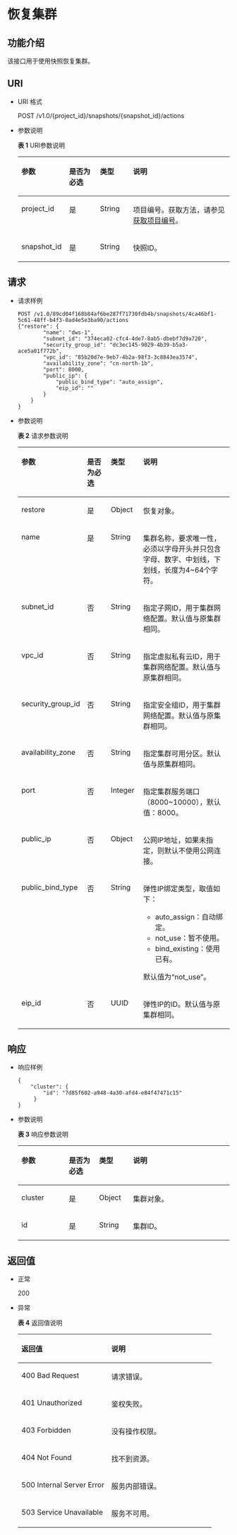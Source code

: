 # 恢复集群<a name="dws_02_0032"></a>

## 功能介绍<a name="s4bb187ea1af94154b7c794fc9f01b061"></a>

该接口用于使用快照恢复集群。

## URI<a name="s6a55719cec1c4188a8156444c922d0d5"></a>

-   URI 格式

    POST /v1.0/\{project\_id\}/snapshots/\{snapshot\_id\}/actions

-   参数说明

    **表 1**  URI参数说明

    <a name="zh-cn_topic_0084768514_table64754634"></a>
    <table><thead align="left"><tr id="zh-cn_topic_0084768514_row57662920"><th class="cellrowborder" valign="top" width="22.55%" id="mcps1.2.5.1.1"><p id="zh-cn_topic_0084768514_p40184969"><a name="zh-cn_topic_0084768514_p40184969"></a><a name="zh-cn_topic_0084768514_p40184969"></a>参数</p>
    </th>
    <th class="cellrowborder" valign="top" width="14.549999999999999%" id="mcps1.2.5.1.2"><p id="zh-cn_topic_0084768514_p33757095"><a name="zh-cn_topic_0084768514_p33757095"></a><a name="zh-cn_topic_0084768514_p33757095"></a>是否为必选</p>
    </th>
    <th class="cellrowborder" valign="top" width="15.64%" id="mcps1.2.5.1.3"><p id="zh-cn_topic_0084768514_p49970185"><a name="zh-cn_topic_0084768514_p49970185"></a><a name="zh-cn_topic_0084768514_p49970185"></a>类型</p>
    </th>
    <th class="cellrowborder" valign="top" width="47.260000000000005%" id="mcps1.2.5.1.4"><p id="zh-cn_topic_0084768514_p21053208"><a name="zh-cn_topic_0084768514_p21053208"></a><a name="zh-cn_topic_0084768514_p21053208"></a>说明</p>
    </th>
    </tr>
    </thead>
    <tbody><tr id="zh-cn_topic_0084768514_row27588283"><td class="cellrowborder" valign="top" width="22.55%" headers="mcps1.2.5.1.1 "><p id="zh-cn_topic_0084768514_p20058459"><a name="zh-cn_topic_0084768514_p20058459"></a><a name="zh-cn_topic_0084768514_p20058459"></a>project_id</p>
    </td>
    <td class="cellrowborder" valign="top" width="14.549999999999999%" headers="mcps1.2.5.1.2 "><p id="zh-cn_topic_0084768514_p14122463"><a name="zh-cn_topic_0084768514_p14122463"></a><a name="zh-cn_topic_0084768514_p14122463"></a>是</p>
    </td>
    <td class="cellrowborder" valign="top" width="15.64%" headers="mcps1.2.5.1.3 "><p id="zh-cn_topic_0084768514_p3068848"><a name="zh-cn_topic_0084768514_p3068848"></a><a name="zh-cn_topic_0084768514_p3068848"></a>String</p>
    </td>
    <td class="cellrowborder" valign="top" width="47.260000000000005%" headers="mcps1.2.5.1.4 "><p id="p2031732215610"><a name="p2031732215610"></a><a name="p2031732215610"></a>项目编号。获取方法，请参见<a href="获取项目编号.md">获取项目编号</a>。</p>
    </td>
    </tr>
    <tr id="radbf3bb5426943b68cb03a24c2cf64b2"><td class="cellrowborder" valign="top" width="22.55%" headers="mcps1.2.5.1.1 "><p id="a03c8eca6755c43a48a273c9bf1365e53"><a name="a03c8eca6755c43a48a273c9bf1365e53"></a><a name="a03c8eca6755c43a48a273c9bf1365e53"></a>snapshot_id</p>
    </td>
    <td class="cellrowborder" valign="top" width="14.549999999999999%" headers="mcps1.2.5.1.2 "><p id="a3bba5ae3c1bc4bcda5c516b68eb651ef"><a name="a3bba5ae3c1bc4bcda5c516b68eb651ef"></a><a name="a3bba5ae3c1bc4bcda5c516b68eb651ef"></a>是</p>
    </td>
    <td class="cellrowborder" valign="top" width="15.64%" headers="mcps1.2.5.1.3 "><p id="a7b0d688b70084f788ae2a5621c89bb0c"><a name="a7b0d688b70084f788ae2a5621c89bb0c"></a><a name="a7b0d688b70084f788ae2a5621c89bb0c"></a>String</p>
    </td>
    <td class="cellrowborder" valign="top" width="47.260000000000005%" headers="mcps1.2.5.1.4 "><p id="ad85c0540149049c9bbaec6f01f90fa8d"><a name="ad85c0540149049c9bbaec6f01f90fa8d"></a><a name="ad85c0540149049c9bbaec6f01f90fa8d"></a>快照ID。</p>
    </td>
    </tr>
    </tbody>
    </table>


## 请求<a name="sa8d6a7d82f7142a0b8f412a419261ad6"></a>

-   请求样例

    ```
    POST /v1.0/89cd04f168b84af6be287f71730fdb4b/snapshots/4ca46bf1-5c61-48ff-b4f3-0ad4e5e3ba90/actions
    {"restore": {
            "name": "dws-1",
            "subnet_id": "374eca02-cfc4-4de7-8ab5-dbebf7d9a720",
            "security_group_id": "dc3ec145-9029-4b39-b5a3-ace5a01f772b",
            "vpc_id": "85b20d7e-9eb7-4b2a-98f3-3c8843ea3574",
            "availability_zone": "cn-north-1b",
            "port": 8000,
            "public_ip": {
                "public_bind_type": "auto_assign",
                "eip_id": ""
            }
        }
    }
    ```


-   参数说明

    **表 2**  请求参数说明

    <a name="zh-cn_topic_0084768514_table20206181"></a>
    <table><thead align="left"><tr id="zh-cn_topic_0084768514_row50448354"><th class="cellrowborder" valign="top" width="22.67%" id="mcps1.2.5.1.1"><p id="zh-cn_topic_0084768514_p59784887"><a name="zh-cn_topic_0084768514_p59784887"></a><a name="zh-cn_topic_0084768514_p59784887"></a>参数</p>
    </th>
    <th class="cellrowborder" valign="top" width="13.819999999999999%" id="mcps1.2.5.1.2"><p id="zh-cn_topic_0084768514_p10737664"><a name="zh-cn_topic_0084768514_p10737664"></a><a name="zh-cn_topic_0084768514_p10737664"></a>是否为必选</p>
    </th>
    <th class="cellrowborder" valign="top" width="15.76%" id="mcps1.2.5.1.3"><p id="zh-cn_topic_0084768514_p64444454"><a name="zh-cn_topic_0084768514_p64444454"></a><a name="zh-cn_topic_0084768514_p64444454"></a>类型</p>
    </th>
    <th class="cellrowborder" valign="top" width="47.75%" id="mcps1.2.5.1.4"><p id="zh-cn_topic_0084768514_p52618256"><a name="zh-cn_topic_0084768514_p52618256"></a><a name="zh-cn_topic_0084768514_p52618256"></a>说明</p>
    </th>
    </tr>
    </thead>
    <tbody><tr id="zh-cn_topic_0084768514_row34220326"><td class="cellrowborder" valign="top" width="22.67%" headers="mcps1.2.5.1.1 "><p id="zh-cn_topic_0084768514_p20383058"><a name="zh-cn_topic_0084768514_p20383058"></a><a name="zh-cn_topic_0084768514_p20383058"></a>restore</p>
    </td>
    <td class="cellrowborder" valign="top" width="13.819999999999999%" headers="mcps1.2.5.1.2 "><p id="zh-cn_topic_0084768514_p40414969"><a name="zh-cn_topic_0084768514_p40414969"></a><a name="zh-cn_topic_0084768514_p40414969"></a>是</p>
    </td>
    <td class="cellrowborder" valign="top" width="15.76%" headers="mcps1.2.5.1.3 "><p id="zh-cn_topic_0084768514_p52387077"><a name="zh-cn_topic_0084768514_p52387077"></a><a name="zh-cn_topic_0084768514_p52387077"></a>Object</p>
    </td>
    <td class="cellrowborder" valign="top" width="47.75%" headers="mcps1.2.5.1.4 "><p id="zh-cn_topic_0084768514_p15494878"><a name="zh-cn_topic_0084768514_p15494878"></a><a name="zh-cn_topic_0084768514_p15494878"></a>恢复对象。</p>
    </td>
    </tr>
    <tr id="zh-cn_topic_0084768514_row5236179"><td class="cellrowborder" valign="top" width="22.67%" headers="mcps1.2.5.1.1 "><p id="zh-cn_topic_0084768514_p21477321"><a name="zh-cn_topic_0084768514_p21477321"></a><a name="zh-cn_topic_0084768514_p21477321"></a>name</p>
    </td>
    <td class="cellrowborder" valign="top" width="13.819999999999999%" headers="mcps1.2.5.1.2 "><p id="zh-cn_topic_0084768514_p61941440"><a name="zh-cn_topic_0084768514_p61941440"></a><a name="zh-cn_topic_0084768514_p61941440"></a>是</p>
    </td>
    <td class="cellrowborder" valign="top" width="15.76%" headers="mcps1.2.5.1.3 "><p id="zh-cn_topic_0084768514_p51200735"><a name="zh-cn_topic_0084768514_p51200735"></a><a name="zh-cn_topic_0084768514_p51200735"></a>String</p>
    </td>
    <td class="cellrowborder" valign="top" width="47.75%" headers="mcps1.2.5.1.4 "><p id="zh-cn_topic_0084768514_p53618895"><a name="zh-cn_topic_0084768514_p53618895"></a><a name="zh-cn_topic_0084768514_p53618895"></a>集群名称，要求唯一性，必须以字母开头并只包含字母、数字、中划线，下划线，长度为4~64个字符。</p>
    </td>
    </tr>
    <tr id="zh-cn_topic_0084768514_row11272110"><td class="cellrowborder" valign="top" width="22.67%" headers="mcps1.2.5.1.1 "><p id="zh-cn_topic_0084768514_p40625737"><a name="zh-cn_topic_0084768514_p40625737"></a><a name="zh-cn_topic_0084768514_p40625737"></a>subnet_id</p>
    </td>
    <td class="cellrowborder" valign="top" width="13.819999999999999%" headers="mcps1.2.5.1.2 "><p id="zh-cn_topic_0084768514_p2350413"><a name="zh-cn_topic_0084768514_p2350413"></a><a name="zh-cn_topic_0084768514_p2350413"></a>否</p>
    </td>
    <td class="cellrowborder" valign="top" width="15.76%" headers="mcps1.2.5.1.3 "><p id="zh-cn_topic_0084768514_p56165728"><a name="zh-cn_topic_0084768514_p56165728"></a><a name="zh-cn_topic_0084768514_p56165728"></a>String</p>
    </td>
    <td class="cellrowborder" valign="top" width="47.75%" headers="mcps1.2.5.1.4 "><p id="zh-cn_topic_0084768514_p53130157"><a name="zh-cn_topic_0084768514_p53130157"></a><a name="zh-cn_topic_0084768514_p53130157"></a>指定子网ID，用于集群网络配置。默认值与原集群相同。</p>
    </td>
    </tr>
    <tr id="zh-cn_topic_0084768514_row8409368"><td class="cellrowborder" valign="top" width="22.67%" headers="mcps1.2.5.1.1 "><p id="zh-cn_topic_0084768514_p10070188"><a name="zh-cn_topic_0084768514_p10070188"></a><a name="zh-cn_topic_0084768514_p10070188"></a>vpc_id</p>
    </td>
    <td class="cellrowborder" valign="top" width="13.819999999999999%" headers="mcps1.2.5.1.2 "><p id="zh-cn_topic_0084768514_p10378893"><a name="zh-cn_topic_0084768514_p10378893"></a><a name="zh-cn_topic_0084768514_p10378893"></a>否</p>
    </td>
    <td class="cellrowborder" valign="top" width="15.76%" headers="mcps1.2.5.1.3 "><p id="zh-cn_topic_0084768514_p35383970"><a name="zh-cn_topic_0084768514_p35383970"></a><a name="zh-cn_topic_0084768514_p35383970"></a>String</p>
    </td>
    <td class="cellrowborder" valign="top" width="47.75%" headers="mcps1.2.5.1.4 "><p id="zh-cn_topic_0084768514_p47529299"><a name="zh-cn_topic_0084768514_p47529299"></a><a name="zh-cn_topic_0084768514_p47529299"></a>指定虚拟私有云ID，用于集群网络配置。默认值与原集群相同。</p>
    </td>
    </tr>
    <tr id="zh-cn_topic_0084768514_row25110514"><td class="cellrowborder" valign="top" width="22.67%" headers="mcps1.2.5.1.1 "><p id="zh-cn_topic_0084768514_p20685786"><a name="zh-cn_topic_0084768514_p20685786"></a><a name="zh-cn_topic_0084768514_p20685786"></a>security_group_id</p>
    </td>
    <td class="cellrowborder" valign="top" width="13.819999999999999%" headers="mcps1.2.5.1.2 "><p id="zh-cn_topic_0084768514_p64935954"><a name="zh-cn_topic_0084768514_p64935954"></a><a name="zh-cn_topic_0084768514_p64935954"></a>否</p>
    </td>
    <td class="cellrowborder" valign="top" width="15.76%" headers="mcps1.2.5.1.3 "><p id="zh-cn_topic_0084768514_p25320898"><a name="zh-cn_topic_0084768514_p25320898"></a><a name="zh-cn_topic_0084768514_p25320898"></a>String</p>
    </td>
    <td class="cellrowborder" valign="top" width="47.75%" headers="mcps1.2.5.1.4 "><p id="zh-cn_topic_0084768514_p37726867"><a name="zh-cn_topic_0084768514_p37726867"></a><a name="zh-cn_topic_0084768514_p37726867"></a>指定安全组ID，用于集群网络配置。默认值与原集群相同。</p>
    </td>
    </tr>
    <tr id="zh-cn_topic_0084768514_row3997487"><td class="cellrowborder" valign="top" width="22.67%" headers="mcps1.2.5.1.1 "><p id="zh-cn_topic_0084768514_p55361044"><a name="zh-cn_topic_0084768514_p55361044"></a><a name="zh-cn_topic_0084768514_p55361044"></a>availability_zone</p>
    </td>
    <td class="cellrowborder" valign="top" width="13.819999999999999%" headers="mcps1.2.5.1.2 "><p id="zh-cn_topic_0084768514_p55059565"><a name="zh-cn_topic_0084768514_p55059565"></a><a name="zh-cn_topic_0084768514_p55059565"></a>否</p>
    </td>
    <td class="cellrowborder" valign="top" width="15.76%" headers="mcps1.2.5.1.3 "><p id="zh-cn_topic_0084768514_p30639779"><a name="zh-cn_topic_0084768514_p30639779"></a><a name="zh-cn_topic_0084768514_p30639779"></a>String</p>
    </td>
    <td class="cellrowborder" valign="top" width="47.75%" headers="mcps1.2.5.1.4 "><p id="zh-cn_topic_0084768514_p65903005"><a name="zh-cn_topic_0084768514_p65903005"></a><a name="zh-cn_topic_0084768514_p65903005"></a>指定集群可用分区。默认值与原集群相同。</p>
    </td>
    </tr>
    <tr id="zh-cn_topic_0084768514_row36319496"><td class="cellrowborder" valign="top" width="22.67%" headers="mcps1.2.5.1.1 "><p id="zh-cn_topic_0084768514_p56198103"><a name="zh-cn_topic_0084768514_p56198103"></a><a name="zh-cn_topic_0084768514_p56198103"></a>port</p>
    </td>
    <td class="cellrowborder" valign="top" width="13.819999999999999%" headers="mcps1.2.5.1.2 "><p id="zh-cn_topic_0084768514_p55752527"><a name="zh-cn_topic_0084768514_p55752527"></a><a name="zh-cn_topic_0084768514_p55752527"></a>否</p>
    </td>
    <td class="cellrowborder" valign="top" width="15.76%" headers="mcps1.2.5.1.3 "><p id="zh-cn_topic_0084768514_p19660823"><a name="zh-cn_topic_0084768514_p19660823"></a><a name="zh-cn_topic_0084768514_p19660823"></a>Integer</p>
    </td>
    <td class="cellrowborder" valign="top" width="47.75%" headers="mcps1.2.5.1.4 "><p id="zh-cn_topic_0084768514_p49022807"><a name="zh-cn_topic_0084768514_p49022807"></a><a name="zh-cn_topic_0084768514_p49022807"></a>指定集群服务端口（8000~10000），默认值：8000。</p>
    </td>
    </tr>
    <tr id="zh-cn_topic_0084768514_row38552084"><td class="cellrowborder" valign="top" width="22.67%" headers="mcps1.2.5.1.1 "><p id="zh-cn_topic_0084768514_p35711100"><a name="zh-cn_topic_0084768514_p35711100"></a><a name="zh-cn_topic_0084768514_p35711100"></a>public_ip</p>
    </td>
    <td class="cellrowborder" valign="top" width="13.819999999999999%" headers="mcps1.2.5.1.2 "><p id="zh-cn_topic_0084768514_p6918001"><a name="zh-cn_topic_0084768514_p6918001"></a><a name="zh-cn_topic_0084768514_p6918001"></a>否</p>
    </td>
    <td class="cellrowborder" valign="top" width="15.76%" headers="mcps1.2.5.1.3 "><p id="zh-cn_topic_0084768514_p23487194"><a name="zh-cn_topic_0084768514_p23487194"></a><a name="zh-cn_topic_0084768514_p23487194"></a>Object</p>
    </td>
    <td class="cellrowborder" valign="top" width="47.75%" headers="mcps1.2.5.1.4 "><p id="zh-cn_topic_0084768514_p23414560"><a name="zh-cn_topic_0084768514_p23414560"></a><a name="zh-cn_topic_0084768514_p23414560"></a>公网IP地址，如果未指定，则默认不使用公网连接。</p>
    </td>
    </tr>
    <tr id="zh-cn_topic_0084768514_row9404449"><td class="cellrowborder" valign="top" width="22.67%" headers="mcps1.2.5.1.1 "><p id="zh-cn_topic_0084768514_p23562876"><a name="zh-cn_topic_0084768514_p23562876"></a><a name="zh-cn_topic_0084768514_p23562876"></a>public_bind_type</p>
    </td>
    <td class="cellrowborder" valign="top" width="13.819999999999999%" headers="mcps1.2.5.1.2 "><p id="zh-cn_topic_0084768514_p29544808"><a name="zh-cn_topic_0084768514_p29544808"></a><a name="zh-cn_topic_0084768514_p29544808"></a>否</p>
    </td>
    <td class="cellrowborder" valign="top" width="15.76%" headers="mcps1.2.5.1.3 "><p id="zh-cn_topic_0084768514_p44319244"><a name="zh-cn_topic_0084768514_p44319244"></a><a name="zh-cn_topic_0084768514_p44319244"></a>String</p>
    </td>
    <td class="cellrowborder" valign="top" width="47.75%" headers="mcps1.2.5.1.4 "><p id="zh-cn_topic_0084768514_p33089041"><a name="zh-cn_topic_0084768514_p33089041"></a><a name="zh-cn_topic_0084768514_p33089041"></a>弹性IP绑定类型，取值如下：</p>
    <a name="zh-cn_topic_0084768514_ul29365919"></a><a name="zh-cn_topic_0084768514_ul29365919"></a><ul id="zh-cn_topic_0084768514_ul29365919"><li>auto_assign：自动绑定。</li><li>not_use：暂不使用。</li><li>bind_existing：使用已有。</li></ul>
    <p id="zh-cn_topic_0084768514_p27997"><a name="zh-cn_topic_0084768514_p27997"></a><a name="zh-cn_topic_0084768514_p27997"></a>默认值为“not_use”。</p>
    </td>
    </tr>
    <tr id="r964166d21017459f9912ea5ad7bf6d3c"><td class="cellrowborder" valign="top" width="22.67%" headers="mcps1.2.5.1.1 "><p id="a91e89514786b46448b22d3f157ee648d"><a name="a91e89514786b46448b22d3f157ee648d"></a><a name="a91e89514786b46448b22d3f157ee648d"></a>eip_id</p>
    </td>
    <td class="cellrowborder" valign="top" width="13.819999999999999%" headers="mcps1.2.5.1.2 "><p id="aaff17b9d410141f1aaa51efa920eb5bf"><a name="aaff17b9d410141f1aaa51efa920eb5bf"></a><a name="aaff17b9d410141f1aaa51efa920eb5bf"></a>否</p>
    </td>
    <td class="cellrowborder" valign="top" width="15.76%" headers="mcps1.2.5.1.3 "><p id="af5adcb82da99406d9519e1d1b58d80ec"><a name="af5adcb82da99406d9519e1d1b58d80ec"></a><a name="af5adcb82da99406d9519e1d1b58d80ec"></a>UUID</p>
    </td>
    <td class="cellrowborder" valign="top" width="47.75%" headers="mcps1.2.5.1.4 "><p id="a7b7e148071784e248e63a862fd240a02"><a name="a7b7e148071784e248e63a862fd240a02"></a><a name="a7b7e148071784e248e63a862fd240a02"></a>弹性IP的ID。默认值与原集群相同。</p>
    </td>
    </tr>
    </tbody>
    </table>


## 响应<a name="sb3ef013c33a348739e46163a3251532e"></a>

-   响应样例

    ```
    {
        "cluster": {
            "id": "7d85f602-a948-4a30-afd4-e84f47471c15"
         }
    }
    ```


-   参数说明

    **表 3**  响应参数说明

    <a name="zh-cn_topic_0084768514_table66373591"></a>
    <table><thead align="left"><tr id="zh-cn_topic_0084768514_row53780604"><th class="cellrowborder" valign="top" width="22.417758224177582%" id="mcps1.2.5.1.1"><p id="zh-cn_topic_0084768514_p61261645"><a name="zh-cn_topic_0084768514_p61261645"></a><a name="zh-cn_topic_0084768514_p61261645"></a>参数</p>
    </th>
    <th class="cellrowborder" valign="top" width="14.2985701429857%" id="mcps1.2.5.1.2"><p id="zh-cn_topic_0084768514_p63246244"><a name="zh-cn_topic_0084768514_p63246244"></a><a name="zh-cn_topic_0084768514_p63246244"></a>是否为必选</p>
    </th>
    <th class="cellrowborder" valign="top" width="15.998400159984003%" id="mcps1.2.5.1.3"><p id="zh-cn_topic_0084768514_p22672102"><a name="zh-cn_topic_0084768514_p22672102"></a><a name="zh-cn_topic_0084768514_p22672102"></a>类型</p>
    </th>
    <th class="cellrowborder" valign="top" width="47.28527147285271%" id="mcps1.2.5.1.4"><p id="zh-cn_topic_0084768514_p24500989"><a name="zh-cn_topic_0084768514_p24500989"></a><a name="zh-cn_topic_0084768514_p24500989"></a>说明</p>
    </th>
    </tr>
    </thead>
    <tbody><tr id="zh-cn_topic_0084768514_row38423121"><td class="cellrowborder" valign="top" width="22.417758224177582%" headers="mcps1.2.5.1.1 "><p id="zh-cn_topic_0084768514_p25265097"><a name="zh-cn_topic_0084768514_p25265097"></a><a name="zh-cn_topic_0084768514_p25265097"></a>cluster</p>
    </td>
    <td class="cellrowborder" valign="top" width="14.2985701429857%" headers="mcps1.2.5.1.2 "><p id="zh-cn_topic_0084768514_p33206990"><a name="zh-cn_topic_0084768514_p33206990"></a><a name="zh-cn_topic_0084768514_p33206990"></a>是</p>
    </td>
    <td class="cellrowborder" valign="top" width="15.998400159984003%" headers="mcps1.2.5.1.3 "><p id="zh-cn_topic_0084768514_p5411655"><a name="zh-cn_topic_0084768514_p5411655"></a><a name="zh-cn_topic_0084768514_p5411655"></a>Object</p>
    </td>
    <td class="cellrowborder" valign="top" width="47.28527147285271%" headers="mcps1.2.5.1.4 "><p id="zh-cn_topic_0084768514_p35690909"><a name="zh-cn_topic_0084768514_p35690909"></a><a name="zh-cn_topic_0084768514_p35690909"></a>集群对象。</p>
    </td>
    </tr>
    <tr id="zh-cn_topic_0084768514_row52782726"><td class="cellrowborder" valign="top" width="22.417758224177582%" headers="mcps1.2.5.1.1 "><p id="zh-cn_topic_0084768514_p47542385"><a name="zh-cn_topic_0084768514_p47542385"></a><a name="zh-cn_topic_0084768514_p47542385"></a>id</p>
    </td>
    <td class="cellrowborder" valign="top" width="14.2985701429857%" headers="mcps1.2.5.1.2 "><p id="zh-cn_topic_0084768514_p25727981"><a name="zh-cn_topic_0084768514_p25727981"></a><a name="zh-cn_topic_0084768514_p25727981"></a>是</p>
    </td>
    <td class="cellrowborder" valign="top" width="15.998400159984003%" headers="mcps1.2.5.1.3 "><p id="zh-cn_topic_0084768514_p3591713"><a name="zh-cn_topic_0084768514_p3591713"></a><a name="zh-cn_topic_0084768514_p3591713"></a>String</p>
    </td>
    <td class="cellrowborder" valign="top" width="47.28527147285271%" headers="mcps1.2.5.1.4 "><p id="zh-cn_topic_0084768514_p22493366"><a name="zh-cn_topic_0084768514_p22493366"></a><a name="zh-cn_topic_0084768514_p22493366"></a>集群ID。</p>
    </td>
    </tr>
    </tbody>
    </table>


## 返回值<a name="s47782db7ac574d0596c1a51df09a94cc"></a>

-   正常

    200

-   异常

    **表 4**  返回值说明

    <a name="zh-cn_topic_0084768514_table27978103"></a>
    <table><thead align="left"><tr id="zh-cn_topic_0084768514_row60105532"><th class="cellrowborder" valign="top" width="46.46%" id="mcps1.2.3.1.1"><p id="zh-cn_topic_0084768514_p36709949"><a name="zh-cn_topic_0084768514_p36709949"></a><a name="zh-cn_topic_0084768514_p36709949"></a>返回值</p>
    </th>
    <th class="cellrowborder" valign="top" width="53.54%" id="mcps1.2.3.1.2"><p id="zh-cn_topic_0084768514_p20715931"><a name="zh-cn_topic_0084768514_p20715931"></a><a name="zh-cn_topic_0084768514_p20715931"></a>说明</p>
    </th>
    </tr>
    </thead>
    <tbody><tr id="zh-cn_topic_0084768514_row268861"><td class="cellrowborder" valign="top" width="46.46%" headers="mcps1.2.3.1.1 "><p id="zh-cn_topic_0084768514_p21777804"><a name="zh-cn_topic_0084768514_p21777804"></a><a name="zh-cn_topic_0084768514_p21777804"></a>400 Bad Request</p>
    </td>
    <td class="cellrowborder" valign="top" width="53.54%" headers="mcps1.2.3.1.2 "><p id="zh-cn_topic_0084768514_p19171695"><a name="zh-cn_topic_0084768514_p19171695"></a><a name="zh-cn_topic_0084768514_p19171695"></a>请求错误。</p>
    </td>
    </tr>
    <tr id="zh-cn_topic_0084768514_row38327532"><td class="cellrowborder" valign="top" width="46.46%" headers="mcps1.2.3.1.1 "><p id="zh-cn_topic_0084768514_p17522377"><a name="zh-cn_topic_0084768514_p17522377"></a><a name="zh-cn_topic_0084768514_p17522377"></a>401 Unauthorized</p>
    </td>
    <td class="cellrowborder" valign="top" width="53.54%" headers="mcps1.2.3.1.2 "><p id="zh-cn_topic_0084768514_p10026414"><a name="zh-cn_topic_0084768514_p10026414"></a><a name="zh-cn_topic_0084768514_p10026414"></a>鉴权失败。</p>
    </td>
    </tr>
    <tr id="zh-cn_topic_0084768514_row23128868"><td class="cellrowborder" valign="top" width="46.46%" headers="mcps1.2.3.1.1 "><p id="zh-cn_topic_0084768514_p61498985"><a name="zh-cn_topic_0084768514_p61498985"></a><a name="zh-cn_topic_0084768514_p61498985"></a>403 Forbidden</p>
    </td>
    <td class="cellrowborder" valign="top" width="53.54%" headers="mcps1.2.3.1.2 "><p id="zh-cn_topic_0084768514_p15361866"><a name="zh-cn_topic_0084768514_p15361866"></a><a name="zh-cn_topic_0084768514_p15361866"></a>没有操作权限。</p>
    </td>
    </tr>
    <tr id="zh-cn_topic_0084768514_row4039073"><td class="cellrowborder" valign="top" width="46.46%" headers="mcps1.2.3.1.1 "><p id="zh-cn_topic_0084768514_p58729529"><a name="zh-cn_topic_0084768514_p58729529"></a><a name="zh-cn_topic_0084768514_p58729529"></a>404 Not Found</p>
    </td>
    <td class="cellrowborder" valign="top" width="53.54%" headers="mcps1.2.3.1.2 "><p id="zh-cn_topic_0084768514_p59471393"><a name="zh-cn_topic_0084768514_p59471393"></a><a name="zh-cn_topic_0084768514_p59471393"></a>找不到资源。</p>
    </td>
    </tr>
    <tr id="zh-cn_topic_0084768514_row65480490"><td class="cellrowborder" valign="top" width="46.46%" headers="mcps1.2.3.1.1 "><p id="zh-cn_topic_0084768514_p2319502"><a name="zh-cn_topic_0084768514_p2319502"></a><a name="zh-cn_topic_0084768514_p2319502"></a>500 Internal Server Error</p>
    </td>
    <td class="cellrowborder" valign="top" width="53.54%" headers="mcps1.2.3.1.2 "><p id="zh-cn_topic_0084768514_p53661974"><a name="zh-cn_topic_0084768514_p53661974"></a><a name="zh-cn_topic_0084768514_p53661974"></a>服务内部错误。</p>
    </td>
    </tr>
    <tr id="zh-cn_topic_0084768514_row13195723"><td class="cellrowborder" valign="top" width="46.46%" headers="mcps1.2.3.1.1 "><p id="zh-cn_topic_0084768514_p62220677"><a name="zh-cn_topic_0084768514_p62220677"></a><a name="zh-cn_topic_0084768514_p62220677"></a>503 Service Unavailable</p>
    </td>
    <td class="cellrowborder" valign="top" width="53.54%" headers="mcps1.2.3.1.2 "><p id="zh-cn_topic_0084768514_p6710104"><a name="zh-cn_topic_0084768514_p6710104"></a><a name="zh-cn_topic_0084768514_p6710104"></a>服务不可用。</p>
    </td>
    </tr>
    </tbody>
    </table>


